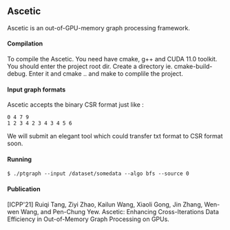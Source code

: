 ## Ascetic
Ascetic is an out-of-GPU-memory graph processing framework.

#### Compilation
To compile the Ascetic. You need have cmake, g++ and CUDA 11.0 toolkit. 
You should enter the project root dir. 
Create a directory ie. cmake-build-debug. 
Enter it and cmake .. and make to complile the project.

#### Input graph formats
Ascetic accepts the binary CSR format just like :
```
0 4 7 9
1 2 3 4 2 3 4 3 4 5 6
```
We will submit an elegant tool which could transfer txt format to CSR format soon.

#### Running
```
$ ./ptgraph --input /dataset/somedata --algo bfs --source 0
```

#### Publication
[ICPP'21] Ruiqi Tang, Ziyi Zhao, Kailun Wang, Xiaoli Gong, Jin Zhang, Wen-wen Wang, and Pen-Chung Yew. Ascetic: Enhancing Cross-Iterations Data Efficiency in Out-of-Memory Graph Processing on GPUs.




